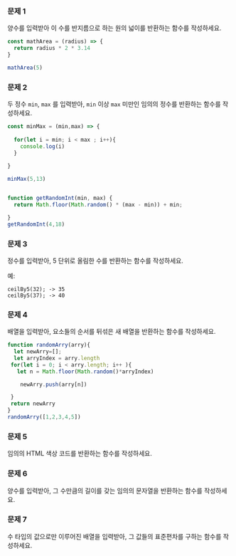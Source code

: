 ### 문제 1

양수를 입력받아 이 수를 반지름으로 하는 원의 넓이를 반환하는 함수를 작성하세요.

```js
const mathArea = (radius) => {
  return radius * 2 * 3.14
}

mathArea(5)

```

### 문제 2

두 정수 `min`, `max` 를 입력받아, `min` 이상 `max` 미만인 임의의 정수를 반환하는 함수를 작성하세요.

```js
const minMax = (min,max) => {
 
  for(let i = min; i < max ; i++){
    console.log(i)
  }
      
}

minMax(5,13)
```
```js

function getRandomInt(min, max) {
  return Math.floor(Math.random() * (max - min)) + min;

}
getRandomInt(4,18)
```

### 문제 3

정수를 입력받아, 5 단위로 올림한 수를 반환하는 함수를 작성하세요.

예:
```
ceilBy5(32); -> 35
ceilBy5(37); -> 40
```

### 문제 4

배열을 입력받아, 요소들의 순서를 뒤섞은 새 배열을 반환하는 함수를 작성하세요.

```js
function randomArry(arry){
  let newArry=[];
  let arryIndex = arry.length
 for(let i = 0; i < arry.length; i++ ){
   let n = Math.floor(Math.random()*arryIndex)

    newArry.push(arry[n])

 }
 return newArry
}
randomArry([1,2,3,4,5])
```


### 문제 5

임의의 HTML 색상 코드를 반환하는 함수를 작성하세요.

### 문제 6

양수를 입력받아, 그 수만큼의 길이를 갖는 임의의 문자열을 반환하는 함수를 작성하세요.

### 문제 7

수 타입의 값으로만 이루어진 배열을 입력받아, 그 값들의 표준편차를 구하는 함수를 작성하세요.

